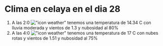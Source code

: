# Clima en celaya en el dia 28

1. A las 2:0 !["icon weather"](http://openweathermap.org/img/w/10n.png) tenemos una temperatura de 14.34 C con lluvia moderada y  vientos de 1.3 y nubosidad al 80%
1. A las 4:0 !["icon weather"](http://openweathermap.org/img/w/04n.png) tenemos una temperatura de 17 C con nubes rotas y  vientos de 1.51 y nubosidad al 75%
